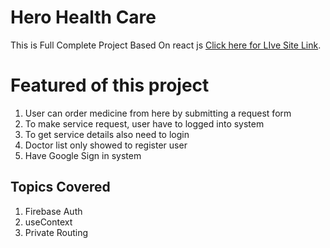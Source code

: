 # Hero Health Care 

This is Full Complete Project Based On react js [Click here for LIve Site Link](https://hero-health-care-hhc.firebaseapp.com/).


# Featured of this project

1. User can order medicine from here by submitting a request form
2. To make service request, user have to logged into system
3. To get service details also need to login
4. Doctor list only showed to register user
5. Have Google Sign in system

## Topics Covered 

1. Firebase Auth
2. useContext
3. Private Routing


